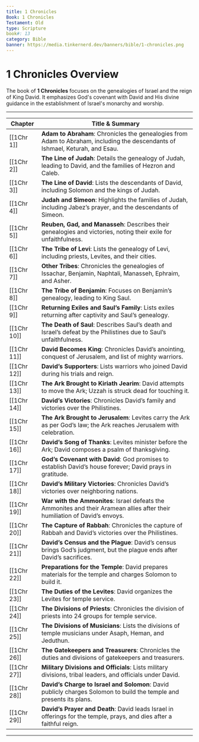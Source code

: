 ```yaml
---
title: 1 Chronicles
Book: 1 Chronicles
Testament: Old
type: Scripture
book#: 13
category: Bible
banner: https://media.tinkernerd.dev/banners/bible/1-chronicles.png
---
```


# 1 Chronicles Overview

The book of **1 Chronicles** focuses on the genealogies of Israel and the reign of King David. It emphasizes God's covenant with David and His divine guidance in the establishment of Israel's monarchy and worship.

---

| Chapter | Title & Summary |
|---------|-----------------|
| [[1Chr 1]] | **Adam to Abraham**: Chronicles the genealogies from Adam to Abraham, including the descendants of Ishmael, Keturah, and Esau. |
| [[1Chr 2]] | **The Line of Judah**: Details the genealogy of Judah, leading to David, and the families of Hezron and Caleb. |
| [[1Chr 3]] | **The Line of David**: Lists the descendants of David, including Solomon and the kings of Judah. |
| [[1Chr 4]] | **Judah and Simeon**: Highlights the families of Judah, including Jabez’s prayer, and the descendants of Simeon. |
| [[1Chr 5]] | **Reuben, Gad, and Manasseh**: Describes their genealogies and victories, noting their exile for unfaithfulness. |
| [[1Chr 6]] | **The Tribe of Levi**: Lists the genealogy of Levi, including priests, Levites, and their cities. |
| [[1Chr 7]] | **Other Tribes**: Chronicles the genealogies of Issachar, Benjamin, Naphtali, Manasseh, Ephraim, and Asher. |
| [[1Chr 8]] | **The Tribe of Benjamin**: Focuses on Benjamin’s genealogy, leading to King Saul. |
| [[1Chr 9]] | **Returning Exiles and Saul’s Family**: Lists exiles returning after captivity and Saul’s genealogy. |
| [[1Chr 10]] | **The Death of Saul**: Describes Saul’s death and Israel’s defeat by the Philistines due to Saul’s unfaithfulness. |
| [[1Chr 11]] | **David Becomes King**: Chronicles David’s anointing, conquest of Jerusalem, and list of mighty warriors. |
| [[1Chr 12]] | **David’s Supporters**: Lists warriors who joined David during his trials and reign. |
| [[1Chr 13]] | **The Ark Brought to Kiriath Jearim**: David attempts to move the Ark; Uzzah is struck dead for touching it. |
| [[1Chr 14]] | **David’s Victories**: Chronicles David’s family and victories over the Philistines. |
| [[1Chr 15]] | **The Ark Brought to Jerusalem**: Levites carry the Ark as per God’s law; the Ark reaches Jerusalem with celebration. |
| [[1Chr 16]] | **David’s Song of Thanks**: Levites minister before the Ark; David composes a psalm of thanksgiving. |
| [[1Chr 17]] | **God’s Covenant with David**: God promises to establish David’s house forever; David prays in gratitude. |
| [[1Chr 18]] | **David’s Military Victories**: Chronicles David’s victories over neighboring nations. |
| [[1Chr 19]] | **War with the Ammonites**: Israel defeats the Ammonites and their Aramean allies after their humiliation of David’s envoys. |
| [[1Chr 20]] | **The Capture of Rabbah**: Chronicles the capture of Rabbah and David’s victories over the Philistines. |
| [[1Chr 21]] | **David’s Census and the Plague**: David’s census brings God’s judgment, but the plague ends after David’s sacrifices. |
| [[1Chr 22]] | **Preparations for the Temple**: David prepares materials for the temple and charges Solomon to build it. |
| [[1Chr 23]] | **The Duties of the Levites**: David organizes the Levites for temple service. |
| [[1Chr 24]] | **The Divisions of Priests**: Chronicles the division of priests into 24 groups for temple service. |
| [[1Chr 25]] | **The Divisions of Musicians**: Lists the divisions of temple musicians under Asaph, Heman, and Jeduthun. |
| [[1Chr 26]] | **The Gatekeepers and Treasurers**: Chronicles the duties and divisions of gatekeepers and treasurers. |
| [[1Chr 27]] | **Military Divisions and Officials**: Lists military divisions, tribal leaders, and officials under David. |
| [[1Chr 28]] | **David’s Charge to Israel and Solomon**: David publicly charges Solomon to build the temple and presents its plans. |
| [[1Chr 29]] | **David’s Prayer and Death**: David leads Israel in offerings for the temple, prays, and dies after a faithful reign. |

---
